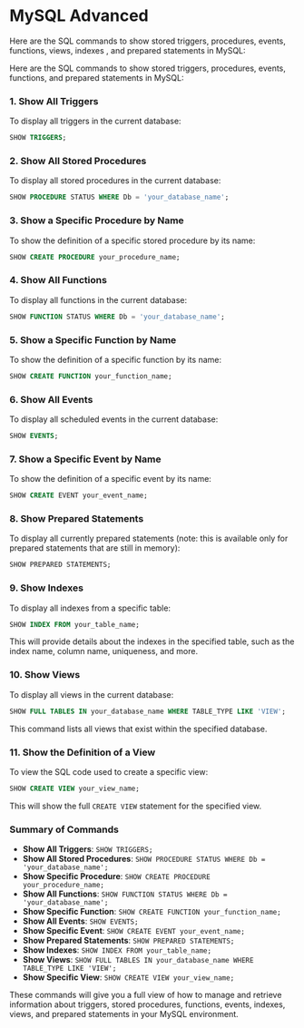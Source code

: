 # MySQL Advanced


Here are the SQL commands to show stored triggers, procedures, events, functions, views, indexes , and prepared statements in MySQL:

Here are the SQL commands to show stored triggers, procedures, events, functions, and prepared statements in MySQL:

### 1. **Show All Triggers**
To display all triggers in the current database:

```sql
SHOW TRIGGERS;
```

### 2. **Show All Stored Procedures**
To display all stored procedures in the current database:

```sql
SHOW PROCEDURE STATUS WHERE Db = 'your_database_name';
```

### 3. **Show a Specific Procedure by Name**
To show the definition of a specific stored procedure by its name:

```sql
SHOW CREATE PROCEDURE your_procedure_name;
```

### 4. **Show All Functions**
To display all functions in the current database:

```sql
SHOW FUNCTION STATUS WHERE Db = 'your_database_name';
```

### 5. **Show a Specific Function by Name**
To show the definition of a specific function by its name:

```sql
SHOW CREATE FUNCTION your_function_name;
```

### 6. **Show All Events**
To display all scheduled events in the current database:

```sql
SHOW EVENTS;
```

### 7. **Show a Specific Event by Name**
To show the definition of a specific event by its name:

```sql
SHOW CREATE EVENT your_event_name;
```

### 8. **Show Prepared Statements**
To display all currently prepared statements (note: this is available only for prepared statements that are still in memory):

```sql
SHOW PREPARED STATEMENTS;
```

### 9. **Show Indexes**
To display all indexes from a specific table:

```sql
SHOW INDEX FROM your_table_name;
```

This will provide details about the indexes in the specified table, such as the index name, column name, uniqueness, and more.

### 10. **Show Views**
To display all views in the current database:

```sql
SHOW FULL TABLES IN your_database_name WHERE TABLE_TYPE LIKE 'VIEW';
```

This command lists all views that exist within the specified database.

### 11. **Show the Definition of a View**
To view the SQL code used to create a specific view:

```sql
SHOW CREATE VIEW your_view_name;
```

This will show the full `CREATE VIEW` statement for the specified view.

###  Summary of Commands
- **Show All Triggers**: `SHOW TRIGGERS;`
- **Show All Stored Procedures**: `SHOW PROCEDURE STATUS WHERE Db = 'your_database_name';`
- **Show Specific Procedure**: `SHOW CREATE PROCEDURE your_procedure_name;`
- **Show All Functions**: `SHOW FUNCTION STATUS WHERE Db = 'your_database_name';`
- **Show Specific Function**: `SHOW CREATE FUNCTION your_function_name;`
- **Show All Events**: `SHOW EVENTS;`
- **Show Specific Event**: `SHOW CREATE EVENT your_event_name;`
- **Show Prepared Statements**: `SHOW PREPARED STATEMENTS;`
- **Show Indexes**: `SHOW INDEX FROM your_table_name;`
- **Show Views**: `SHOW FULL TABLES IN your_database_name WHERE TABLE_TYPE LIKE 'VIEW';`
- **Show Specific View**: `SHOW CREATE VIEW your_view_name;`

These commands will give you a full view of how to manage and retrieve information about triggers, stored procedures, functions, events, indexes, views, and prepared statements in your MySQL environment.

